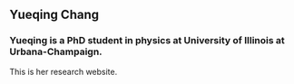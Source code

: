## Yueqing Chang
### Yueqing is a PhD student in physics at University of Illinois at Urbana-Champaign.
This is her research website.
